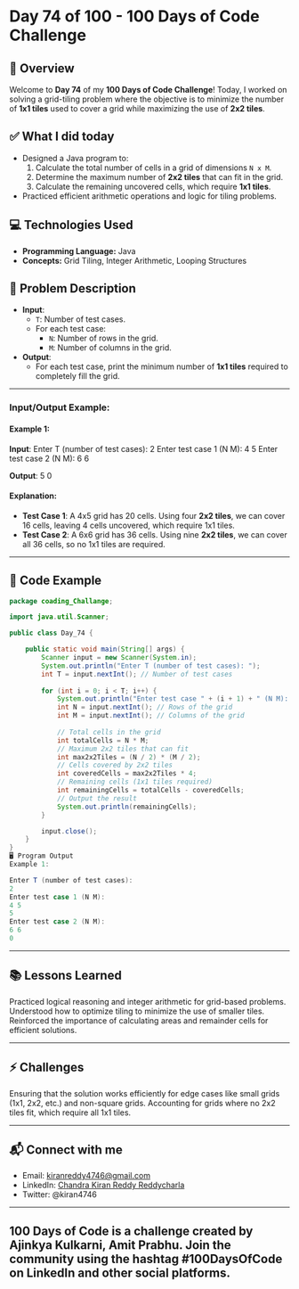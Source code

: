 # Day 74 of 100 - 100 Days of Code Challenge

## 📝 Overview
Welcome to **Day 74** of my **100 Days of Code Challenge**! Today, I worked on solving a grid-tiling problem where the objective is to minimize the number of **1x1 tiles** used to cover a grid while maximizing the use of **2x2 tiles**.

## ✅ What I did today
- Designed a Java program to:
  1. Calculate the total number of cells in a grid of dimensions `N x M`.
  2. Determine the maximum number of **2x2 tiles** that can fit in the grid.
  3. Calculate the remaining uncovered cells, which require **1x1 tiles**.
- Practiced efficient arithmetic operations and logic for tiling problems.

## 💻 Technologies Used
- **Programming Language:** Java
- **Concepts:** Grid Tiling, Integer Arithmetic, Looping Structures

## 📖 Problem Description
- **Input**:
  - `T`: Number of test cases.
  - For each test case:
    - `N`: Number of rows in the grid.
    - `M`: Number of columns in the grid.
- **Output**:
  - For each test case, print the minimum number of **1x1 tiles** required to completely fill the grid.

---

### Input/Output Example:

#### Example 1:
**Input**:
Enter T (number of test cases): 2 Enter test case 1 (N M): 4 5 Enter test case 2 (N M): 6 6


**Output**:
5 0


#### Explanation:
- **Test Case 1**: A 4x5 grid has 20 cells. Using four **2x2 tiles**, we can cover 16 cells, leaving 4 cells uncovered, which require 1x1 tiles.
- **Test Case 2**: A 6x6 grid has 36 cells. Using nine **2x2 tiles**, we can cover all 36 cells, so no 1x1 tiles are required.

---

## 📝 Code Example

```java
package coading_Challange;

import java.util.Scanner;

public class Day_74 {

    public static void main(String[] args) {
        Scanner input = new Scanner(System.in);
        System.out.println("Enter T (number of test cases): ");
        int T = input.nextInt(); // Number of test cases
        
        for (int i = 0; i < T; i++) {
            System.out.println("Enter test case " + (i + 1) + " (N M): ");
            int N = input.nextInt(); // Rows of the grid
            int M = input.nextInt(); // Columns of the grid
            
            // Total cells in the grid
            int totalCells = N * M;
            // Maximum 2x2 tiles that can fit
            int max2x2Tiles = (N / 2) * (M / 2);
            // Cells covered by 2x2 tiles
            int coveredCells = max2x2Tiles * 4;
            // Remaining cells (1x1 tiles required)
            int remainingCells = totalCells - coveredCells;
            // Output the result
            System.out.println(remainingCells);
        }

        input.close();
    }
}
🖥️ Program Output
Example 1:

Enter T (number of test cases): 
2
Enter test case 1 (N M): 
4 5
5
Enter test case 2 (N M): 
6 6
0
```
---
## 📚 Lessons Learned
Practiced logical reasoning and integer arithmetic for grid-based problems.
Understood how to optimize tiling to minimize the use of smaller tiles.
Reinforced the importance of calculating areas and remainder cells for efficient solutions.

---
## ⚡ Challenges
Ensuring that the solution works efficiently for edge cases like small grids (1x1, 2x2, etc.) and non-square grids.
Accounting for grids where no 2x2 tiles fit, which require all 1x1 tiles.

---
## 📬 Connect with me
- Email: kiranreddy4746@gmail.com
- LinkedIn: [Chandra Kiran Reddy Reddycharla](https://www.linkedin.com/in/chandra-kiran-reddy-reddycharla-a9a746230/)
- Twitter: @kiran4746

--- 
## 100 Days of Code is a challenge created by Ajinkya Kulkarni, Amit Prabhu. Join the community using the hashtag #100DaysOfCode on LinkedIn and other social platforms.
